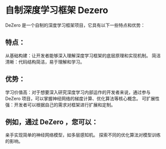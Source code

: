 # 自制深度学习框架 Dezero
DeZero 是一个自制的深度学习框架项目，它具有以下一些特点和优势：

## 特点：
从基础构建：让开发者能够深入理解深度学习框架的底层原理和实现机制。
简洁清晰：代码结构简洁，易于理解和学习。

## 优势：
学习价值高：对于想要深入研究深度学习内部运作的开发者来说，通过参与 DeZero 项目，可以掌握神经网络的梯度计算、优化算法等核心概念。
可扩展性强：开发者可以根据自己的需求对框架进行扩展和定制。

## 例如，通过 DeZero ，您可以：
亲手实现简单的神经网络模型，如多层感知机。
探索不同的优化算法对模型训练的影响。
